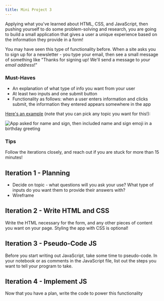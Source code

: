 ```yaml
---
title: Mini Project 3
---
```


Applying what you've learned about HTML, CSS, and JavaScript, then pushing yourself to do some problem-solving and research, you are going to build a small application that gives a user a unique experience based on the information they provide in a form!

You may have seen this type of functionality before. When a site asks you to sign up for a newsletter - you type your email, then see a small message of something like "Thanks for signing up! We'll send a message to _your email address_!"

### Must-Haves

- An explanation of what type of info you want from your user
- At least two inputs and one submit button
- Functionality as follows: when a user enters information and clicks submit, the information they entered appears somewhere in the app

[Here's an example](https://mini-3-example.glitch.me/) (note that you can pick any topic you want for this!):

<img class="small" alt="App asked for name and sign, then included name and sign emoji in a birthday greeting" src="{{ site.url }}/web-app/projects/mini-3/assets/ex-3.png">

### Tips

Follow the iterations closely, and reach out if you are stuck for more than 15 minutes!

## Iteration 1 - Planning

- Decide on topic - what questions will you ask your use? What type of inputs do you want them to provide their answers with?
- Wireframe

## Iteration 2 - Write HTML and CSS

Write the HTML necessary for the form, and any other pieces of content you want on your page. Styling the app with CSS is optional!

## Iteration 3 - Pseudo-Code JS

Before you start writing out JavaScript, take some time to pseudo-code. In your notebook or as comments in the JavaScript file, list out the steps you want to tell your program to take.

## Iteration 4 - Implement JS

Now that you have a plan, write the code to power this functionality
